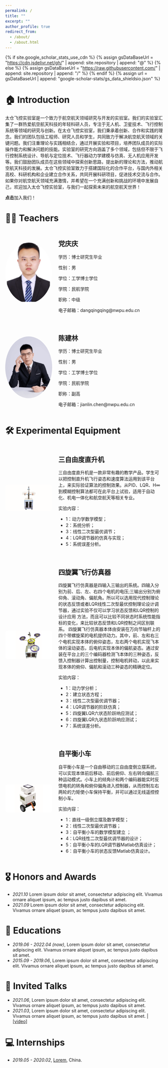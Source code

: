 ```yaml
---
permalink: /
title: ""
excerpt: ""
author_profile: true
redirect_from: 
  - /about/
  - /about.html
---
```


{% if site.google_scholar_stats_use_cdn %}
{% assign gsDataBaseUrl = "https://cdn.jsdelivr.net/gh/" | append: site.repository | append: "@" %}
{% else %}
{% assign gsDataBaseUrl = "https://raw.githubusercontent.com/" | append: site.repository | append: "/" %}
{% endif %}
{% assign url = gsDataBaseUrl | append: "google-scholar-stats/gs_data_shieldsio.json" %}

<span class='anchor' id='about-me'></span>


# 🏠 Introduction
太仓飞控实验室是一个致力于航空航天领域研究与开发的实验室。我们的实验室汇集了一群热爱航空航天科技的年轻科研人员，专注于无人机、卫星技术、飞行控制系统等领域的研究与创新。在太仓飞控实验室，我们秉承着创新、合作和实践的理念。我们的团队包括工程师、研究人员和学生，共同致力于解决航空航天领域的关键问题。我们注重理论与实践相结合，通过开展实验和项目，培养团队成员的实际操作能力和解决问题的技能。实验室的研究方向涵盖了多个领域，包括但不限于飞行控制系统设计、导航与定位技术、飞行器动力学建模与仿真、无人机应用开发等。我们鼓励团队成员在这些领域中探索创新思路，提出新的理论和方法，推动航空航天科技的发展。太仓飞控实验室致力于搭建国际化的合作平台，与国内外相关高校、科研机构和企业建立合作关系，共同开展科研项目，促进技术交流与合作。如果你对航空航天领域充满激情，并希望在一个充满创新和挑战的环境中发展自己，欢迎加入太仓飞控实验室，与我们一起探索未来的航空航天世界！

<a href='https://www.nwpu.edu.cn/' style='text-decoration: none;'><strong>点击</strong><span id='total_cit'>加入我们！</span></a>



# 👨‍🎓 Teachers
<style>
    .teacher-info {
        display: flex; /* 使用 Flexbox 布局 */
        align-items: center; /* 垂直居中对齐 */
        margin-bottom: 20px; /* 设置底部边距 */
    }

    .teacher-image {
        flex: 0 0 auto; /* 不伸缩，固定宽度 */
        margin-right: 20px; /* 右边距 */
    }

    .teacher-details {
        flex: 1; /* 伸缩，占据剩余空间 */
    }

    .teacher-image img {
        width: 150px; /* 设置照片宽度 */
        height: auto; /* 自动计算高度 */
        border-radius: 50%; /* 圆形边框 */
    }
</style>

<div class="teacher-info">
    <div class="teacher-image">
        <img src="images/dangqingqing.png" alt="教师照片">
    </div>
    <div class="teacher-details">
        <h2>党庆庆</h2>
        <p>学历：博士研究生毕业</p>
        <p>性别：男</p>
        <p>学位：工学博士学位</p>
        <p>学院：民航学院</p>
        <p>职称：中级</p>
        <p>电子邮箱：dangqingqing@nwpu.edu.cn</p>
    </div>
</div>

<div class="teacher-info">
    <div class="teacher-image">
        <img src="images/chenjianlin.png" alt="教师照片">
    </div>
    <div class="teacher-details">
        <h2>陈建林</h2>
        <p>学历：博士研究生毕业</p>
        <p>性别：男</p>
        <p>学位：工学博士学位</p>
        <p>学院：民航学院</p>
        <p>职称：副高</p>
        <p>电子邮箱：jianlin.chen@nwpu.edu.cn</p>
    </div>
</div>


# 🛠️ Experimental Equipment 
<style>
    .equipment-info {
        display: flex; /* 使用 Flexbox 布局 */
        align-items: center; /* 垂直居中对齐 */
        margin-bottom: 20px; /* 设置底部边距 */
    }

    .equipment-image {
        flex: 0 0 auto; /* 不伸缩，固定宽度 */
        margin-right: 20px; /* 右边距 */
    }

    .equipment-details {
        flex: 1; /* 伸缩，占据剩余空间 */
    }

    .equipment-image img {
        width: 150px; /* 设置设备照片宽度 */
        height: auto; /* 自动计算高度 */
        border-radius: 8px; /* 圆角边框 */
    }
</style>

<div class="equipment-info">
    <div class="equipment-image">
        <img src="images/helicopter.png" alt="设备照片">
    </div>
    <div class="equipment-details">
        <h2>三自由度直升机</h2>
        <p>三自由度直升机是一款非常有趣的教学产品，学生可以把控制直升机飞行姿态和速度算法运用到该平台上，来实际验证算法的控制效果。从PID、LQR、H∞到模糊控制算法都可在此平台上试验，适用于自动化、机电一体化和航空航天等相关专业。</p>
        <p>实验内容：</p>
        <ul>
            <li>1：动力学数学模型；</li>
            <li>2：系统分析；</li>
            <li>3：线性二次型最优调节；</li>
            <li>4：LQR调节器的仿真与实现；</li>
            <li>5：系统误差分析。</li>
            <!-- 添加更多设备参数 -->
        </ul>
    </div>
</div>

<div class="equipment-info">
    <div class="equipment-image">
        <img src="images/quadrotor.png" alt="设备照片">
    </div>
    <div class="equipment-details">
        <h2>四旋翼飞行仿真器</h2>
        <p>四旋翼飞行仿真器是四输入三输出的系统。四输入分别为前、后、左、右四个电机的电压;三输出分别为俯仰角、滚动角、偏航角。所以可以选用现代控制理论的状态反馈或者LQR线性二次型最优控制理论设计调节器，通过实验不仅可以学习状态反馈和LQR控制的设计应用 方法，而且可以比较不同状态时系统性能指标的变化，来比较状态反馈和LQR控制之间区别联系。
        四旋翼飞行仿真器本体由安装在万向节轴杆上的四个带螺旋桨的电机提供动力。其中，前、左和右三个电机实现本体的俯仰姿态，左右两个电机实现飞本体的滚动姿态，后电机实现本体的偏航姿态。通过安装在平台上的三个编码器检测飞本体的三种姿态，反馈入控制器计算出控制量，控制电机转动，以此来实现本体的俯仰、偏航和滚动三种姿态的精确定位。</p>
        <p>实验内容：</p>
        <ul>
            <li>1：动力学分析；</li>
            <li>2：建立状态方程；</li>
            <li>3：线性二次型最优调节器；</li>
            <li>4：LQR调节器的阶跃仿真；</li>
            <li>5：四旋翼LQR六状态阶跃响应测试；</li>
            <li>6：四旋翼LQR九状态阶跃响应测试；</li>
            <li>7：系统误差分析。</li>
            <!-- 添加更多设备参数 -->
        </ul>
    </div>
</div>

<div class="equipment-info">
    <div class="equipment-image">
        <img src="images/balance.png" alt="设备照片">
    </div>
    <div class="equipment-details">
        <h2>自平衡小车</h2>
        <p>自平衡小车是一个自由移动的三自由度倒立摆系统，可以实现本体前后移动、前后俯仰、左右转向偏航三种运动模式。小车上的倾角计和两个编码器能实时反馈电机的转角和俯仰偏角进入控制器，从而控制左右两轮的力矩使小车保持平衡，并可以通过无线遥控控制小车。</p>
        <p>实验内容：</p>
        <ul>
            <li>1：直线一级倒立摆及数学模型；</li>
            <li>2：线性二次型最优调节器；</li>
            <li>3：自平衡小车的数学模型建立 ；</li>
            <li>4：LQR线性二次型最优调节器的设计；</li>
            <li>5：自平衡小车的LQR调节器Matlab仿真设计；</li>
            <li>6：自平衡小车的状态反馈Matlab仿真设计。</li>
            <!-- 添加更多设备参数 -->
        </ul>
    </div>
</div>

# 🎖 Honors and Awards
- *2021.10* Lorem ipsum dolor sit amet, consectetur adipiscing elit. Vivamus ornare aliquet ipsum, ac tempus justo dapibus sit amet. 
- *2021.09* Lorem ipsum dolor sit amet, consectetur adipiscing elit. Vivamus ornare aliquet ipsum, ac tempus justo dapibus sit amet. 

# 📖 Educations
- *2019.06 - 2022.04 (now)*, Lorem ipsum dolor sit amet, consectetur adipiscing elit. Vivamus ornare aliquet ipsum, ac tempus justo dapibus sit amet. 
- *2015.09 - 2019.06*, Lorem ipsum dolor sit amet, consectetur adipiscing elit. Vivamus ornare aliquet ipsum, ac tempus justo dapibus sit amet. 

# 💬 Invited Talks
- *2021.06*, Lorem ipsum dolor sit amet, consectetur adipiscing elit. Vivamus ornare aliquet ipsum, ac tempus justo dapibus sit amet. 
- *2021.03*, Lorem ipsum dolor sit amet, consectetur adipiscing elit. Vivamus ornare aliquet ipsum, ac tempus justo dapibus sit amet.  \| [\[video\]](https://github.com/)

# 💻 Internships
- *2019.05 - 2020.02*, [Lorem](https://github.com/), China.
